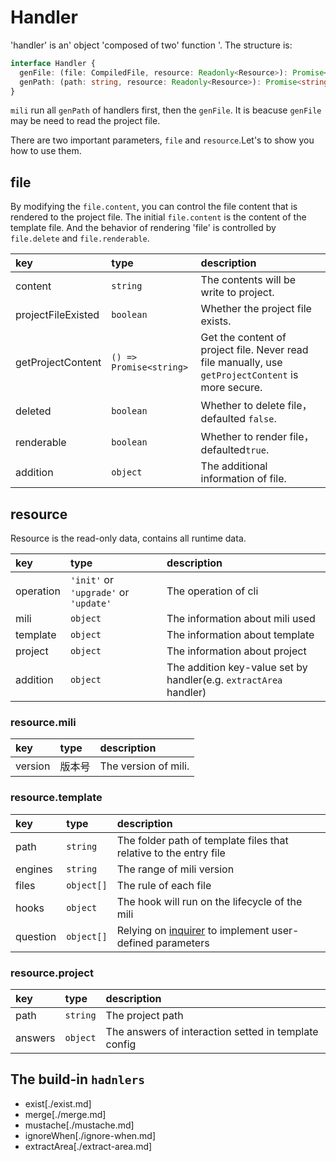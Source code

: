 # Handler

'handler' is an' object 'composed of two' function '. The structure is:

```typescript
interface Handler {
  genFile: (file: CompiledFile, resource: Readonly<Resource>): Promise<void>
  genPath: (path: string, resource: Readonly<Resource>): Promise<string>
}
```

`mili` run all `genPath` of handlers first, then the `genFile`.
It is beacuse `genFile` may be need to read the project file.

There are two important parameters, `file` and `resource`.Let's to show you how to use them.

## file

By modifying the `file.content`, you can control the file content that is rendered to the project file.
The initial `file.content` is the content of the template file.
And the behavior of rendering 'file' is controlled by `file.delete` and `file.renderable`.

 key                | type                                  | description
:-------------------|:--------------------------------------|:--------------
 content            | `string`                              | The contents will be write to project.
 projectFileExisted | `boolean`                             | Whether the project file exists.
 getProjectContent  | `() => Promise<string>`               | Get the content of project file. Never read file manually, use `getProjectContent` is more secure.
 deleted            | `boolean`                             | Whether to delete file，defaulted `false`.
 renderable         | `boolean`                             | Whether to render file，defaulted`true`.
 addition           | `object`                              | The additional information of file.


## resource

Resource is the read-only data, contains all runtime data.

 key       | type                                  | description
:----------|:--------------------------------------|:--------------
 operation | `'init'` or `'upgrade'` or `'update'` | The operation of cli
 mili      | `object`                              | The information about mili used
 template  | `object`                              | The information about template
 project   | `object`                              | The information about project
 addition  | `object`                              | The addition key-value set by handler(e.g. `extractArea` handler)

### resource.mili

 key       | type                   | description
:----------|:-----------------------|:--------------
 version   | 版本号                  | The version of mili.

### resource.template

 key         | type           | description
:------------|:---------------|:--------------
 path        | `string`       | The folder path of template files that relative to the entry file
 engines     | `string`       | The range of mili version
 files       | `object[]`     | The rule of each file
 hooks       | `object`       | The hook will run on the lifecycle of the mili
 question    | `object[]`     | Relying on [inquirer](https://github.com/SBoudrias/Inquirer.js/) to implement user-defined parameters

### resource.project

 key       | type                        | description
:----------|:----------------------------|:--------------
 path      | `string`                    | The project path
 answers   | `object`                    | The answers of interaction setted in template config

## The build-in `hadnlers`

- exist[./exist.md]
- merge[./merge.md]
- mustache[./mustache.md]
- ignoreWhen[./ignore-when.md]
- extractArea[./extract-area.md]

